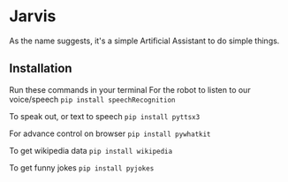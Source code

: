 # Jarvis
 As the name suggests, it's a simple Artificial Assistant to do simple things.
 
## Installation
Run these commands in your terminal
For the robot to listen to our voice/speech
`pip install speechRecognition`

To speak out, or text to speech
`pip install pyttsx3`

For advance control on browser
`pip install pywhatkit`

To get wikipedia data
`pip install wikipedia`

To get funny jokes
`pip install pyjokes`
